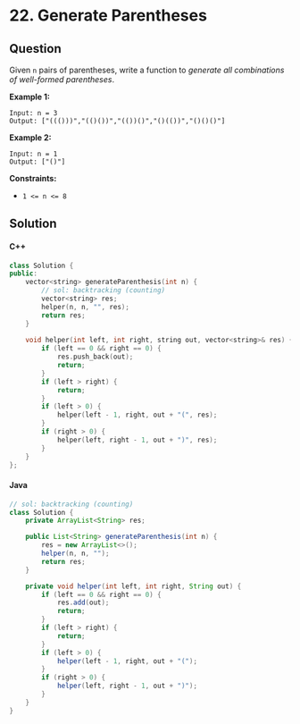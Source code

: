 # 22. Generate Parentheses

## Question

Given `n` pairs of parentheses, write a function to _generate all combinations of well-formed parentheses_.

**Example 1:**

```
Input: n = 3
Output: ["((()))","(()())","(())()","()(())","()()()"]
```

**Example 2:**

```
Input: n = 1
Output: ["()"]
```

**Constraints:**

* `1 <= n <= 8`

## Solution

#### C++

```cpp
class Solution {
public:
    vector<string> generateParenthesis(int n) {
        // sol: backtracking (counting)
        vector<string> res;
        helper(n, n, "", res);
        return res;
    }
    
    void helper(int left, int right, string out, vector<string>& res) {
        if (left == 0 && right == 0) {
            res.push_back(out);
            return;
        }
        if (left > right) {
            return;
        }
        if (left > 0) {
            helper(left - 1, right, out + "(", res);
        }
        if (right > 0) {
            helper(left, right - 1, out + ")", res);
        }
    }
};
```

#### Java

```java
// sol: backtracking (counting)
class Solution {
    private ArrayList<String> res;

    public List<String> generateParenthesis(int n) {
        res = new ArrayList<>();
        helper(n, n, "");
        return res;
    }

    private void helper(int left, int right, String out) {
        if (left == 0 && right == 0) {
            res.add(out);
            return;
        }
        if (left > right) {
            return;
        }
        if (left > 0) {
            helper(left - 1, right, out + "(");
        }
        if (right > 0) {
            helper(left, right - 1, out + ")");
        }
    }
}
```
